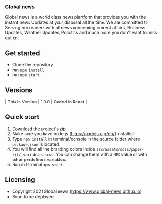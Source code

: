 
### Global news

Global news is a world class news plartform that provides you with the instant news Updates at your disposal all the time. We are committed to Serving our readers with all news concerning current affairs, Business Updates, Weather Updates, Polictics and much more you don't want to miss out on.

## Get started

* Clone the repository
* run `npm install`
* run `npm start`


## Versions
 
| This is Version | 1.0.0 | Coded in React |

## Quick start

1.  Download the project's zip
2.  Make sure you have node.js (<https://nodejs.org/en/>) installed
3.  Type `npm install` in terminal/console in the source folder where `package.json` is located
4.  You will find all the branding colors inside `src/assets/scss/paper-kit/_variables.scss`. You can change them with a `HEX` value or with other predefined variables.
5.  Run in terminal `npm start`.

## Licensing

- Copyright 2021 Global news (https://www.global-news.github.io)
- Soon to be deployed
